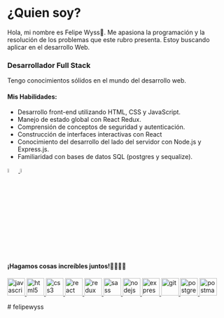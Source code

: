 <div>

  <h1>¿Quien soy?</h1>
  <p>
  Hola, mi nombre es Felipe Wyss👋.
Me apasiona la programación y la resolución de los problemas que este rubro presenta.
Estoy buscando aplicar en el desarrollo Web. </p>


  <h3>Desarrollador Full Stack </h3>
  <p>
    Tengo conocimientos sólidos en el mundo del desarrollo web.
    
  </p>
  <h4>Mis Habilidades:</h4>
  <ul>
    <li>Desarrollo front-end utilizando HTML, CSS y JavaScript.</li>
    <li>
      Manejo de estado global con React Redux.
    </li>
    <li>Comprensión de conceptos de seguridad y autenticación.</li>
    <li>Construcción de interfaces interactivas con React</li>
    <li>
      Conocimiento del desarrollo del lado del servidor con Node.js y
      Express.js.
    </li>
    <li>Familiaridad con bases de datos SQL (postgres y sequalize).</li>
  </ul>


  
       
      
  <a href="https://www.linkedin.com/in/felipewyss/" target="_blank">
    <img
      width="5%"
      src="https://drive.google.com/uc?export=view&id=1bj03dHdz12o0RYxuDeYhkOfWFQxmj5_k"
    />
  </a>
  <a href="felipeewyss@gmail.com" target="_blank">
    <img
      width="5%"
      src="https://cdn.icon-icons.com/icons2/2631/PNG/512/gmail_new_logo_icon_159149.png"
    />
  </a>

  <h4>¡Hagamos cosas increíbles juntos!🫱🏽‍🫲🏻</h4>
  
<p align="left">  <a href="https://developer.mozilla.org/en-US/docs/Web/JavaScript" target="_blank"> <img src="https://upload.wikimedia.org/wikipedia/commons/thumb/9/99/Unofficial_JavaScript_logo_2.svg/1024px-Unofficial_JavaScript_logo_2.svg.png" alt="javascript" width="40" height="40"/> </a> <a href="https://www.w3.org/html/" target="_blank"> <img src="https://upload.wikimedia.org/wikipedia/commons/thumb/3/38/HTML5_Badge.svg/600px-HTML5_Badge.svg.png" alt="html5" width="40" height="40"/> </a>
<a href="https://www.w3schools.com/css/" target="_blank"> <img src="https://cdn4.iconfinder.com/data/icons/social-media-logos-6/512/121-css3-512.png" alt="css3" width="40" height="40"/> </a> 
<a href="https://reactjs.org/" target="_blank"> <img src="https://seeklogo.com/images/R/react-logo-7B3CE81517-seeklogo.com.png" alt="react" width="40" height="40"/> </a> <a href="https://redux.js.org" target="_blank"> <img src="https://seeklogo.com/images/R/redux-logo-9CA6836C12-seeklogo.com.png" alt="redux" width="40" height="40"/> </a><a href="https://sass-lang.com" target="_blank"> <img src="https://upload.wikimedia.org/wikipedia/commons/thumb/9/96/Sass_Logo_Color.svg/1280px-Sass_Logo_Color.svg.png" alt="sass" width="40" height="40"/> </a><a href="https://nodejs.org" target="_blank"> <img src="https://cdn.pixabay.com/photo/2015/04/23/17/41/node-js-736399_960_720.png" alt="nodejs" height="40"/> </a><a href="https://expressjs.com" target="_blank"> <img src="https://i.cloudup.com/zfY6lL7eFa-3000x3000.png" alt="express" height="40"/> </a><a href="https://git-scm.com/" target="_blank"> <img src="https://www.vectorlogo.zone/logos/git-scm/git-scm-icon.svg" alt="git" width="40" height="40"/> </a> <a href="https://www.postgresql.org" target="_blank"> <img src="https://upload.wikimedia.org/wikipedia/commons/thumb/2/29/Postgresql_elephant.svg/1200px-Postgresql_elephant.svg.png" alt="postgresql" width="40" height="40"/> </a> <a href="https://postman.com" target="_blank"> <img src="https://www.vectorlogo.zone/logos/getpostman/getpostman-icon.svg" alt="postman" width="40" height="40"/> </a> 

</div>
# felipewyss

